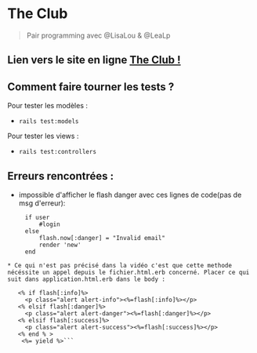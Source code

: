 # The Club

> Pair programming avec @LisaLou & @LeaLp

## Lien vers le site en ligne <a href="https://the-clubb.herokuapp.com/">The Club !</a> 

## Comment faire tourner les tests ?
Pour tester les modèles :
* ```rails test:models```  

Pour tester les views :
* ```rails test:controllers```  


## Erreurs rencontrées :  
* impossible d'afficher le flash danger avec ces lignes de code(pas de msg d'erreur):
  
```user = User.find_by(email: params[:session][:email].downcase)
     if user 
         #login
     else 
         flash.now[:danger] = "Invalid email"
         render 'new'
     end

* Ce qui n'est pas précisé dans la vidéo c'est que cette methode nécéssite un appel depuis le fichier.html.erb concerné. Placer ce qui suit dans application.html.erb dans le body :  

   <% if flash[:info]%>
     <p class="alert alert-info"><%=flash[:info]%></p>
   <% elsif flash[:danger]%>
     <p class="alert alert-danger"><%=flash[:danger]%></p>
   <% elsif flash[:success]%>
     <p class="alert alert-success"><%=flash[:success]%></p>
   <% end % >
    <%= yield %>```  
